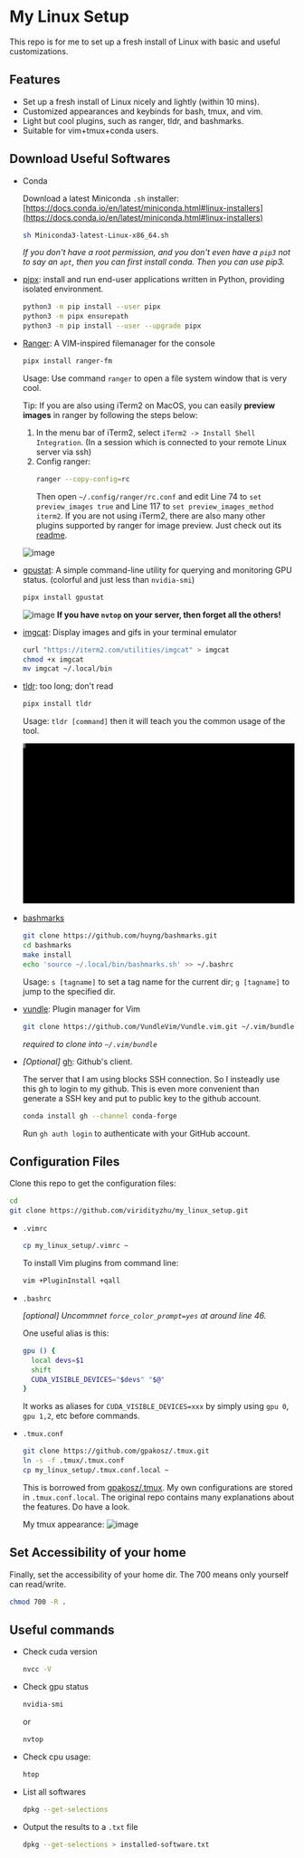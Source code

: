 # My Linux Setup

This repo is for me to set up a fresh install of Linux with basic and useful customizations.

## Features

- Set up a fresh install of Linux nicely and lightly (within 10 mins).
- Customized appearances and keybinds for bash, tmux, and vim.
- Light but cool plugins, such as ranger, tldr, and bashmarks.
- Suitable for vim+tmux+conda users.

## Download Useful Softwares

- Conda

  Download a latest Miniconda `.sh` installer: [https://docs.conda.io/en/latest/miniconda.html#linux-installers](https://docs.conda.io/en/latest/miniconda.html#linux-installers)
  ```bash
  sh Miniconda3-latest-Linux-x86_64.sh
  ```
  *If you don't have a root permission, and you don't even have a `pip3` not to say an `apt`, then you can first install conda. Then you can use pip3.*

- [pipx](https://pypa.github.io/pipx/): install and run end-user applications written in Python, providing isolated environment.
  ```bash
  python3 -m pip install --user pipx
  python3 -m pipx ensurepath
  python3 -m pip install --user --upgrade pipx
  ```

- [Ranger](https://github.com/ranger/ranger): A VIM-inspired filemanager for the console
  ```bash
  pipx install ranger-fm
  ```
  Usage: Use command `ranger` to open a file system window that is very cool.
  
  Tip: If you are also using iTerm2 on MacOS, you can easily **preview images** in ranger by following the steps below:
  1. In the menu bar of iTerm2, select `iTerm2 -> Install Shell Integration`. (In a session which is connected to your remote Linux server via ssh)
  2. Config ranger:
     ```bash
     ranger --copy-config=rc
     ```
     Then open `~/.config/ranger/rc.conf` and edit Line 74 to `set preview_images true` and Line 117 to `set preview_images_method iterm2`.
  If you are not using iTerm2, there are also many other plugins supported by ranger for image preview. Just check out its [readme](https://github.com/ranger/ranger).
  
  ![image](https://user-images.githubusercontent.com/39082096/229707017-516f3dd9-d278-4522-ae49-9c1d946291f4.png)
  
- [gpustat](https://github.com/wookayin/gpustat): A simple command-line utility for querying and monitoring GPU status. (colorful and just less than `nvidia-smi`)
  ```bash
  pipx install gpustat
  ```
  ![image](https://user-images.githubusercontent.com/39082096/235125924-21a18062-808e-4dc1-855c-899c5a551938.png)
  **If you have `nvtop` on your server, then forget all the others!**
  
- [imgcat](https://github.com/danielgatis/imgcat): Display images and gifs in your terminal emulator
  ```bash
  curl "https://iterm2.com/utilities/imgcat" > imgcat
  chmod +x imgcat
  mv imgcat ~/.local/bin
  ```

- [tldr](https://github.com/tldr-pages/tldr): too long; don't read
  ```bash
  pipx install tldr
  ```
  Usage: `tldr [command]` then it will teach you the common usage of the tool.
  
  ![tldr](https://github.com/tldr-pages/tldr/blob/main/images/tldr.svg)

- [bashmarks](https://github.com/huyng/bashmarks)
  ```bash
  git clone https://github.com/huyng/bashmarks.git
  cd bashmarks
  make install
  echo 'source ~/.local/bin/bashmarks.sh' >> ~/.bashrc
  ```
  Usage: `s [tagname]` to set a tag name for the current dir; `g [tagname]` to jump to the specified dir.

- [vundle](https://github.com/VundleVim/Vundle.vim): Plugin manager for Vim
  ```bash
  git clone https://github.com/VundleVim/Vundle.vim.git ~/.vim/bundle/Vundle.vim
  ```
  *required to clone into `~/.vim/bundle`*
  
- *\[Optional\]* [gh](https://cli.github.com/manual/): Github's client.

  The server that I am using blocks SSH connection. So I insteadly use this gh to login to my github. This is even more convenient than generate a SSH key and put to public key to the github account.
  ```bash
  conda install gh --channel conda-forge
  ```
  Run `gh auth login` to authenticate with your GitHub account.
  

## Configuration Files
Clone this repo to get the configuration files:
```bash
cd
git clone https://github.com/viridityzhu/my_linux_setup.git
```

- `.vimrc`
  ```bash
  cp my_linux_setup/.vimrc ~
  ```
  To install Vim plugins from command line: 
  ```bash
  vim +PluginInstall +qall
  ```

- `.bashrc`

  *\[optional\] Uncommnet `force_color_prompt=yes` at around line 46.*

  One useful alias is this:
  ```bash
  gpu () {
    local devs=$1
    shift
    CUDA_VISIBLE_DEVICES="$devs" "$@"
  }
  ```
  It works as aliases for `CUDA_VISIBLE_DEVICES=xxx` by simply using `gpu 0`, `gpu 1,2`, etc before commands.

- `.tmux.conf`
  ```bash
  git clone https://github.com/gpakosz/.tmux.git
  ln -s -f .tmux/.tmux.conf
  cp my_linux_setup/.tmux.conf.local ~
  ```
  This is borrowed from [gpakosz/.tmux](https://github.com/gpakosz/.tmux). My own configurations are stored in `.tmux.conf.local`. The original repo contains many explanations about the features. Do have a look.
  
  My tmux appearance:
  ![image](https://user-images.githubusercontent.com/39082096/229707926-2f3a6482-a18e-4383-8da2-781472df7f96.png)

 
## Set Accessibility of your home

Finally, set the accessibility of your home dir. The 700 means only yourself can read/write.
```bash
chmod 700 -R .
```

## Useful commands
  
- Check cuda version
  ```bash
  nvcc -V
  ```

- Check gpu status
  ```bash
  nvidia-smi
  ```
  or
  ```bash
  nvtop
  ```

- Check cpu usage: 
  ```bash
  htop
  ```
 
- List all softwares
  ```bash
  dpkg --get-selections
  ```

- Output the results to a `.txt` file
  ```bash
  dpkg --get-selections > installed-software.txt
  ```

